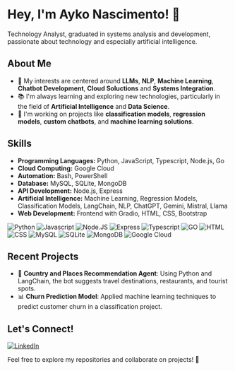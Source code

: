 # Hey, I'm Ayko Nascimento! 👋

Technology Analyst, graduated in systems analysis and development, passionate about technology and especially artificial intelligence.

## About Me
- 🎯 My interests are centered around **LLMs**, **NLP**, **Machine Learning**, **Chatbot Development**, **Cloud Soluctions** and **Systems Integration**.
- 📚 I'm always learning and exploring new technologies, particularly in the field of **Artificial Intelligence** and **Data Science**.
- 🤖 I'm working on projects like **classification models**, **regression models**, **custom chatbots**, and **machine learning solutions**.

## Skills
- **Programming Languages:** Python, JavaScript, Typescript, Node.js, Go
- **Cloud Computing:** Google Cloud
- **Automation:** Bash, PowerShell
- **Database:** MySQL, SQLite, MongoDB
- **API Development:** Node.js, Express
- **Artificial Intelligence:** Machine Learning, Regression Models, Classification Models, LangChain, NLP, ChatGPT, Gemini, Mistral, Llama
- **Web Development:** Frontend with Gradio, HTML, CSS, Bootstrap

![Python](https://img.shields.io/badge/Python-3776AB?style=for-the-badge&logo=python&logoColor=white)
![Javascript](https://img.shields.io/badge/JavaScript-F7DF1E?style=for-the-badge&logo=javascript&logoColor=black)
![Node.JS](https://img.shields.io/badge/Node.js-43853D?style=for-the-badge&logo=node.js&logoColor=white)
![Express](https://img.shields.io/badge/Express.js-404D59?style=for-the-badge)
![Typescript](https://img.shields.io/badge/TypeScript-007ACC?style=for-the-badge&logo=typescript&logoColor=white)
![GO](https://img.shields.io/badge/Go-00ADD8?style=for-the-badge&logo=go&logoColor=white)
![HTML](https://img.shields.io/badge/HTML5-E34F26?style=for-the-badge&logo=html5&logoColor=white)
![CSS](https://img.shields.io/badge/CSS3-1572B6?style=for-the-badge&logo=css3&logoColor=white)
![MySQL](https://img.shields.io/badge/MySQL-00000F?style=for-the-badge&logo=mysql&logoColor=white)
![SQLite](https://img.shields.io/badge/SQLite-07405E?style=for-the-badge&logo=sqlite&logoColor=white)
![MongoDB](https://img.shields.io/badge/MongoDB-4EA94B?style=for-the-badge&logo=mongodb&logoColor=white)
![Google Cloud](https://img.shields.io/badge/Google_Cloud-4285F4?style=for-the-badge&logo=google-cloud&logoColor=white)

## Recent Projects
- 🤖 **Country and Places Recommendation Agent**: Using Python and LangChain, the bot suggests travel destinations, restaurants, and tourist spots.
- 📊 **Churn Prediction Model**: Applied machine learning techniques to predict customer churn in a classification project.

## Let's Connect!
[![LinkedIn](https://img.shields.io/badge/LinkedIn-0077B5?style=for-the-badge&logo=linkedin&logoColor=white)](https://www.linkedin.com/in/ayko-sousa-do-nascimento)

Feel free to explore my repositories and collaborate on projects! 🚀
